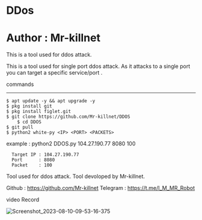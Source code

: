 # DDos
# Author : Mr-killnet

This is a tool used for ddos attack.

This is a  tool used for single port ddos attack. As  it attacks to a single port you can target a specific service/port .

commands
_______________
	$ apt update -y && apt upgrade -y
	$ pkg install git
	$ pkg install figlet.git
	$ git clone https://github.com/Mr-killnet/DDOS
        $ cd DDOS
	$ git pull
	$ python2 white-py <IP> <PORT> <PACKETS>
 
example : python2 DDOS.py 104.27.190.77 8080 100  
	
	  Target IP : 104.27.190.77 
	  Port      : 8080
	  Packet    : 100


Tool used for ddos attack.
Tool devoloped by Mr-killnet.

Github   : https://github.com/Mr-killnet
Telegram : https://t.me/I_M_MR_Robot
	
video Record

 ![Screenshot_2023-08-10-09-53-16-375](https://github.com/Mr-killnet/DDOS/assets/141546051/5967e74c-77e8-4f36-8dbc-6a0ec07c48ff)

